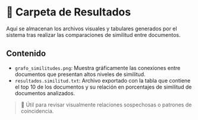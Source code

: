 # 📂 Carpeta de Resultados

Aquí se almacenan los archivos visuales y tabulares generados por el sistema tras realizar las comparaciones de similitud entre documentos.

## Contenido
- `grafo_similitudes.png`: Muestra gráficamente las conexiones entre documentos que presentan altos niveles de similitud.
- `resultados.similitud.txt`: Archivo exportado con la tabla que contiene el top 10 de los documentos y su relación en porcentajes de similitud de documentos analizados.

> 🧠 Útil para revisar visualmente relaciones sospechosas o patrones de coincidencia.
